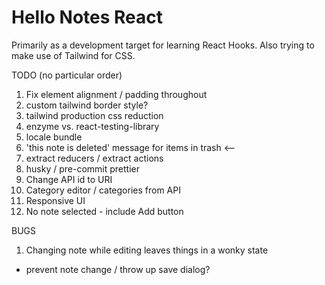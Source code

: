 # Hello Notes React

Primarily as a development target for learning React Hooks.
Also trying to make use of Tailwind for CSS.

TODO (no particular order)

1. Fix element alignment / padding throughout
2. custom tailwind border style?
3. tailwind production css reduction
4. enzyme vs. react-testing-library
5. locale bundle
6. 'this note is deleted' message for items in trash <--
7. extract reducers / extract actions
8. husky / pre-commit prettier
9. Change API id to URI
10. Category editor / categories from API
11. Responsive UI
12. No note selected - include Add button


BUGS

1. Changing note while editing leaves things in a wonky state
- prevent note change / throw up save dialog?